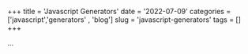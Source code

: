 +++
title = 'Javascript Generators'
date = '2022-07-09'
categories = ['javascript','generators' , 'blog']
slug = 'javascript-generators'
tags = []
+++

...
